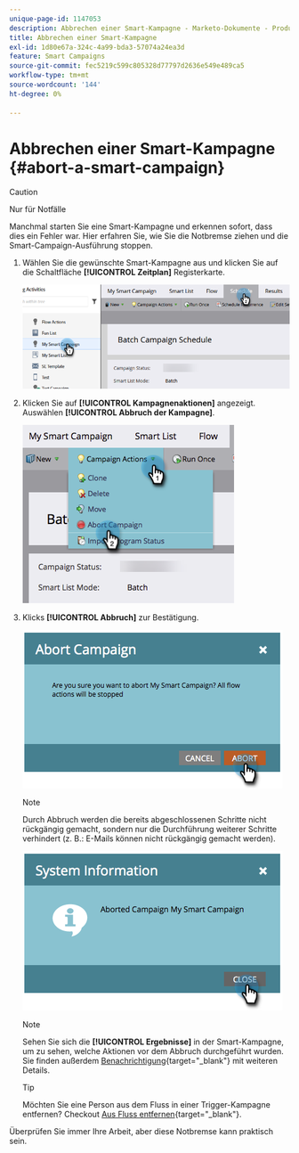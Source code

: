 ```yaml
---
unique-page-id: 1147053
description: Abbrechen einer Smart-Kampagne - Marketo-Dokumente - Produktdokumentation
title: Abbrechen einer Smart-Kampagne
exl-id: 1d80e67a-324c-4a99-bda3-57074a24ea3d
feature: Smart Campaigns
source-git-commit: fec5219c599c805328d77797d2636e549e489ca5
workflow-type: tm+mt
source-wordcount: '144'
ht-degree: 0%

---
```


# Abbrechen einer Smart-Kampagne {#abort-a-smart-campaign}

>[!CAUTION]
>
>Nur für Notfälle

Manchmal starten Sie eine Smart-Kampagne und erkennen sofort, dass dies ein Fehler war. Hier erfahren Sie, wie Sie die Notbremse ziehen und die Smart-Campaign-Ausführung stoppen.

1. Wählen Sie die gewünschte Smart-Kampagne aus und klicken Sie auf die Schaltfläche **[!UICONTROL Zeitplan]** Registerkarte.

   ![](assets/abort-a-smart-campaign-1.png)

1. Klicken Sie auf **[!UICONTROL Kampagnenaktionen]** angezeigt. Auswählen **[!UICONTROL Abbruch der Kampagne]**.

   ![](assets/abort-a-smart-campaign-2.png)

1. Klicks **[!UICONTROL Abbruch]** zur Bestätigung.

   ![](assets/abort-a-smart-campaign-3.png)

   >[!NOTE]
   >
   >Durch Abbruch werden die bereits abgeschlossenen Schritte nicht rückgängig gemacht, sondern nur die Durchführung weiterer Schritte verhindert (z. B.: E-Mails können nicht rückgängig gemacht werden).

   ![](assets/abort-a-smart-campaign-4.png)

   >[!NOTE]
   >
   >Sehen Sie sich die **[!UICONTROL Ergebnisse]** in der Smart-Kampagne, um zu sehen, welche Aktionen vor dem Abbruch durchgeführt wurden. Sie finden außerdem  [Benachrichtigung](/help/marketo/product-docs/core-marketo-concepts/miscellaneous/understanding-notifications.md){target="_blank"} mit weiteren Details.

   >[!TIP]
   >
   >Möchten Sie eine Person aus dem Fluss in einer Trigger-Kampagne entfernen? Checkout [Aus Fluss entfernen](/help/marketo/product-docs/core-marketo-concepts/smart-campaigns/flow-actions/remove-from-flow.md){target="_blank"}.

Überprüfen Sie immer Ihre Arbeit, aber diese Notbremse kann praktisch sein.
